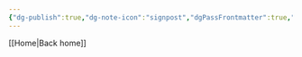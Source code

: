 ```yaml
---
{"dg-publish":true,"dg-note-icon":"signpost","dgPassFrontmatter":true,"noteIcon":"signpost","permalink":"/10-tags/genesis-11/","created":"2025-10-14T18:15:39.656+01:00","updated":"2025-10-25T17:06:14.976+01:00"}
---
```


[[Home\|Back home]]